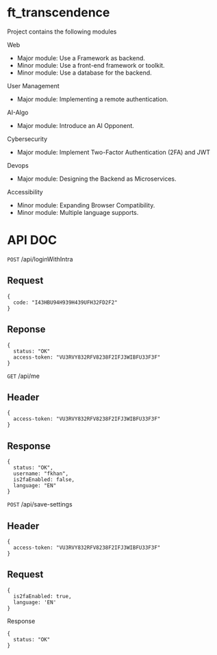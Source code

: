 # ft_transcendence

Project contains the following modules

Web
- Major module: Use a Framework as backend.
- Minor module: Use a front-end framework or toolkit.
- Minor module: Use a database for the backend.

User Management
- Major module: Implementing a remote authentication.

AI-Algo
- Major module: Introduce an AI Opponent.

Cybersecurity
- Major module: Implement Two-Factor Authentication (2FA) and JWT

Devops
- Major module: Designing the Backend as Microservices.

Accessibility
- Minor module: Expanding Browser Compatibility.
- Minor module: Multiple language supports.


# API DOC

`POST` /api/loginWithIntra
## Request
```
{
  code: "I43HBU94H939H439UFH32FD2F2"
}
```
## Reponse
```
{
  status: "OK"
  access-token: "VU3RVY832RFV8238F2IFJ3WIBFU33F3F"
}
```

`GET` /api/me
## Header
```
{
  access-token: "VU3RVY832RFV8238F2IFJ3WIBFU33F3F"
}
```
## Response
```
{
  status: "OK",
  username: "fkhan",
  is2faEnabled: false,
  language: "EN"
}
```

`POST` /api/save-settings
## Header
```
{
  access-token: "VU3RVY832RFV8238F2IFJ3WIBFU33F3F"
}
```
## Request
```
{
  is2faEnabled: true,
  language: 'EN'
}
```
Response
```
{
  status: "OK"
}
```
